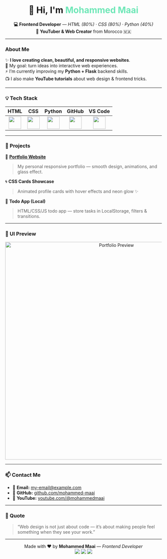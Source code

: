 <!-- Mohammed Maai — Portfolio README -->
<h1 align="center">👋 Hi, I'm <span style="color:#6ee7b7;">Mohammed Maai</span></h1>
<p align="center">
  <b>💻 Frontend Developer</b> — <em>HTML (80%) · CSS (80%) · Python (40%)</em><br>
  🎥 <b>YouTuber & Web Creator</b> from Morocco 🇲🇦
</p>

---

###  About Me

✨ **I love creating clean, beautiful, and responsive websites**.  
🎯 My goal: turn ideas into interactive web experiences.  
⚡ I’m currently improving my **Python + Flask** backend skills.  
📺 I also make **YouTube tutorials** about web design & frontend tricks.

---

### 💡 Tech Stack

| HTML | CSS | Python | GitHub | VS Code |
|:----:|:----:|:------:|:------:|:--------:|
| <img src="https://skillicons.dev/icons?i=html" width="40"/> | <img src="https://skillicons.dev/icons?i=css" width="40"/> | <img src="https://skillicons.dev/icons?i=python" width="40"/> | <img src="https://skillicons.dev/icons?i=github" width="40"/> | <img src="https://skillicons.dev/icons?i=vscode" width="40"/> |

---

### 🌟 Projects

💠 **[Portfolio Website](https://mohammed-maai.github.io/)**  
> My personal responsive portfolio — smooth design, animations, and glass effect.

🌀 **CSS Cards Showcase**  
> Animated profile cards with hover effects and neon glow ✨

📝 **Todo App (Local)**  
> HTML/CSS/JS todo app — store tasks in LocalStorage, filters & transitions.

---

### 🎨 UI Preview
<p align="center">
  <img src="https://raw.githubusercontent.com/mohammed-maai/portfolio/main/assets/demo.gif" width="700" alt="Portfolio Preview"/>
</p>

---

### 📫 Contact Me

- 💌 **Email:** [my-email@example.com](maai0478@gmail.com)  
- 🧠 **GitHub:** [github.com/mohammed-maai]()  
- 🎥 **YouTube:** [youtube.com/@mohammedmaai](@MMaai-l5i)

---

### 🩵 Quote
> “Web design is not just about code — it’s about making people feel something when they see your work.”  

---

<p align="center">
  Made with ❤️ by <b>Mohammed Maai</b> — <em>Frontend Developer</em><br>
  <img src="https://img.shields.io/badge/HTML-80%25-orange?style=for-the-badge"/>
  <img src="https://img.shields.io/badge/CSS-80%25-blue?style=for-the-badge"/>
  <img src="https://img.shields.io/badge/Python-40%25-yellow?style=for-the-badge"/>
</p>
